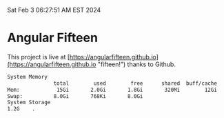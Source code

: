 Sat Feb  3 06:27:51 AM EST 2024

# Angular Fifteen


This project is live at [https://angularfifteen.github.io](https://angularfifteen.github.io "fifteen!") thanks to Github.

```bash
System Memory
               total        used        free      shared  buff/cache   available
Mem:            15Gi       2.0Gi       1.8Gi       320Mi        12Gi        13Gi
Swap:          8.0Gi       768Ki       8.0Gi
System Storage
1.2G	.
```
```bash
